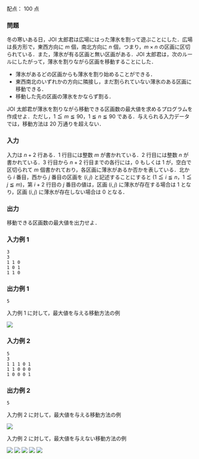 配点： $100$ 点

### 問題

冬の寒いある日，JOI 太郎君は広場にはった薄氷を割って遊ぶことにした．広場は長方形で，東西方向に $m$ 個，南北方向に $n$ 個，つまり，$m \times n$ の区画に区切られている．また，薄氷が有る区画と無い区画がある．JOI 太郎君は，次のルールにしたがって，薄氷を割りながら区画を移動することにした．

- 薄氷があるどの区画からも薄氷を割り始めることができる．
- 東西南北のいずれかの方向に隣接し，まだ割られていない薄氷のある区画に移動できる．
- 移動した先の区画の薄氷をかならず割る．

JOI 太郎君が薄氷を割りながら移動できる区画数の最大値を求めるプログラムを作成せよ．ただし，$1 \leqq m \leqq 90$，$1 \leqq n \leqq 90$ である．与えられる入力データでは，移動方法は $20$ 万通りを超えない．

### 入力

入力は $n+2$ 行ある．$1$ 行目には整数 $m$ が書かれている．$2$ 行目には整数 $n$ が書かれている．$3$ 行目から $n+2$ 行目までの各行には，$0$ もしくは $1$ が，空白で区切られて $m$ 個書かれており，各区画に薄氷があるか否かを表している．北から $i$ 番目，西から $j$ 番目の区画を $(i, j)$ と記述することにすると ($1 \leqq i \leqq n$，$1 \leqq j \leqq m$)，第 $i+2$ 行目の $j$ 番目の値は，区画 $(i, j)$ に薄氷が存在する場合は $1$ となり，区画 $(i, j)$ に薄氷が存在しない場合は $0$ となる．

### 出力

移動できる区画数の最大値を出力せよ．

### 入力例 1

~~~
3
3
1 1 0
1 0 1
1 1 0
~~~

### 出力例 1

~~~
5
~~~

入力例 $1$ に対して，最大値を与える移動方法の例

![](https://img.atcoder.jp/joi2009yo/2009-yo-t4-1.jpg)

### 入力例 2

~~~
5
3
1 1 1 0 1
1 1 0 0 0
1 0 0 0 1
~~~

### 出力例 2

~~~
5
~~~

入力例 $2$ に対して，最大値を与える移動方法の例

![](https://img.atcoder.jp/joi2009yo/2009-yo-t4-2.jpg)

入力例 $2$ に対して，最大値を与えない移動方法の例

![](https://img.atcoder.jp/joi2009yo/2009-yo-t4-2-1.jpg)
![](https://img.atcoder.jp/joi2009yo/2009-yo-t4-2-2.jpg)
![](https://img.atcoder.jp/joi2009yo/2009-yo-t4-2-3.jpg)
![](https://img.atcoder.jp/joi2009yo/2009-yo-t4-2-4.jpg)
![](https://img.atcoder.jp/joi2009yo/2009-yo-t4-2-5.jpg)

